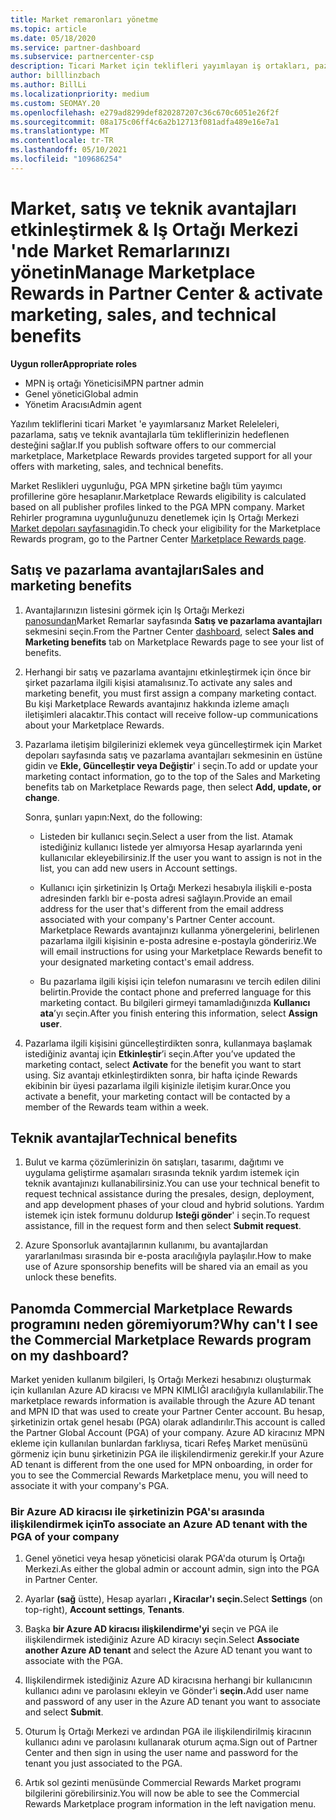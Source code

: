 ```yaml
---
title: Market remaronları yönetme
ms.topic: article
ms.date: 05/18/2020
ms.service: partner-dashboard
ms.subservice: partnercenter-csp
description: Ticari Market için teklifleri yayımlayan iş ortakları, pazarlama desteği sunan avantajlar için uygundur.
author: billlinzbach
ms.author: BillLi
ms.localizationpriority: medium
ms.custom: SEOMAY.20
ms.openlocfilehash: e279ad8299def820287207c36c670c6051e26f2f
ms.sourcegitcommit: 08a175c06ff4c6a2b12713f081adfa489e16e7a1
ms.translationtype: MT
ms.contentlocale: tr-TR
ms.lasthandoff: 05/10/2021
ms.locfileid: "109686254"
---
```

# <a name="manage-marketplace-rewards-in-partner-center--activate-marketing-sales-and-technical-benefits"></a><span data-ttu-id="4a4b5-103">Market, satış ve teknik avantajları etkinleştirmek & Iş Ortağı Merkezi 'nde Market Remarlarınızı yönetin</span><span class="sxs-lookup"><span data-stu-id="4a4b5-103">Manage Marketplace Rewards in Partner Center & activate marketing, sales, and technical benefits</span></span>

<span data-ttu-id="4a4b5-104">**Uygun roller**</span><span class="sxs-lookup"><span data-stu-id="4a4b5-104">**Appropriate roles**</span></span>

- <span data-ttu-id="4a4b5-105">MPN iş ortağı Yöneticisi</span><span class="sxs-lookup"><span data-stu-id="4a4b5-105">MPN partner admin</span></span>
- <span data-ttu-id="4a4b5-106">Genel yönetici</span><span class="sxs-lookup"><span data-stu-id="4a4b5-106">Global admin</span></span>
- <span data-ttu-id="4a4b5-107">Yönetim Aracısı</span><span class="sxs-lookup"><span data-stu-id="4a4b5-107">Admin agent</span></span>

<span data-ttu-id="4a4b5-108">Yazılım tekliflerini ticari Market 'e yayımlarsanız Market Releleleri, pazarlama, satış ve teknik avantajlarla tüm tekliflerinizin hedeflenen desteğini sağlar.</span><span class="sxs-lookup"><span data-stu-id="4a4b5-108">If you  publish software offers to our commercial marketplace, Marketplace Rewards provides targeted support for all your offers with marketing, sales, and technical benefits.</span></span>

<span data-ttu-id="4a4b5-109">Market Reslikleri uygunluğu, PGA MPN şirketine bağlı tüm yayımcı profillerine göre hesaplanır.</span><span class="sxs-lookup"><span data-stu-id="4a4b5-109">Marketplace Rewards eligibility is calculated based on all publisher profiles linked to the PGA MPN company.</span></span> <span data-ttu-id="4a4b5-110">Market Rehirler programına uygunluğunuzu denetlemek için Iş Ortağı Merkezi [Market depoları sayfasına](https://partner.microsoft.com/dashboard/mpn/program/commercialmarketplace)gidin.</span><span class="sxs-lookup"><span data-stu-id="4a4b5-110">To check your eligibility for the Marketplace Rewards program, go to the Partner Center [Marketplace Rewards page](https://partner.microsoft.com/dashboard/mpn/program/commercialmarketplace).</span></span>

## <a name="sales-and-marketing-benefits"></a><span data-ttu-id="4a4b5-111">Satış ve pazarlama avantajları</span><span class="sxs-lookup"><span data-stu-id="4a4b5-111">Sales and marketing benefits</span></span>

1. <span data-ttu-id="4a4b5-112">Avantajlarınızın listesini görmek için Iş Ortağı Merkezi [panosundan](https://partner.microsoft.com/dashboard)Market Remarlar sayfasında **Satış ve pazarlama avantajları** sekmesini seçin.</span><span class="sxs-lookup"><span data-stu-id="4a4b5-112">From the Partner Center [dashboard](https://partner.microsoft.com/dashboard), select **Sales and Marketing benefits** tab on Marketplace Rewards page to see your list of benefits.</span></span> 

2. <span data-ttu-id="4a4b5-113">Herhangi bir satış ve pazarlama avantajını etkinleştirmek için önce bir şirket pazarlama ilgili kişisi atamalısınız.</span><span class="sxs-lookup"><span data-stu-id="4a4b5-113">To activate any sales and marketing benefit, you must first assign a company marketing contact.</span></span> <span data-ttu-id="4a4b5-114">Bu kişi Marketplace Rewards avantajınız hakkında izleme amaçlı iletişimleri alacaktır.</span><span class="sxs-lookup"><span data-stu-id="4a4b5-114">This contact will receive follow-up communications about your Marketplace Rewards.</span></span>

3. <span data-ttu-id="4a4b5-115">Pazarlama iletişim bilgilerinizi eklemek veya güncelleştirmek için Market depoları sayfasında satış ve pazarlama avantajları sekmesinin en üstüne gidin ve **Ekle, Güncelleştir veya Değiştir**' i seçin.</span><span class="sxs-lookup"><span data-stu-id="4a4b5-115">To add or update your marketing contact information, go to the top of the Sales and Marketing benefits tab on Marketplace Rewards page, then select **Add, update, or change**.</span></span> 

   <span data-ttu-id="4a4b5-116">Sonra, şunları yapın:</span><span class="sxs-lookup"><span data-stu-id="4a4b5-116">Next, do the following:</span></span>

   - <span data-ttu-id="4a4b5-117">Listeden bir kullanıcı seçin.</span><span class="sxs-lookup"><span data-stu-id="4a4b5-117">Select a user from the list.</span></span> <span data-ttu-id="4a4b5-118">Atamak istediğiniz kullanıcı listede yer almıyorsa Hesap ayarlarında yeni kullanıcılar ekleyebilirsiniz.</span><span class="sxs-lookup"><span data-stu-id="4a4b5-118">If the user you want to assign is not in the list, you can add new users in Account settings.</span></span>

   - <span data-ttu-id="4a4b5-119">Kullanıcı için şirketinizin Iş Ortağı Merkezi hesabıyla ilişkili e-posta adresinden farklı bir e-posta adresi sağlayın.</span><span class="sxs-lookup"><span data-stu-id="4a4b5-119">Provide an email address for the user that's different from the email address associated with your company's Partner Center account.</span></span> <span data-ttu-id="4a4b5-120">Marketplace Rewards avantajınızı kullanma yönergelerini, belirlenen pazarlama ilgili kişisinin e-posta adresine e-postayla göndeririz.</span><span class="sxs-lookup"><span data-stu-id="4a4b5-120">We will email instructions for using your Marketplace Rewards benefit to your designated marketing contact's email address.</span></span>

   - <span data-ttu-id="4a4b5-121">Bu pazarlama ilgili kişisi için telefon numarasını ve tercih edilen dilini belirtin.</span><span class="sxs-lookup"><span data-stu-id="4a4b5-121">Provide the contact phone and preferred language for this marketing contact.</span></span> <span data-ttu-id="4a4b5-122">Bu bilgileri girmeyi tamamladığınızda **Kullanıcı ata**’yı seçin.</span><span class="sxs-lookup"><span data-stu-id="4a4b5-122">After you finish entering this information, select **Assign user**.</span></span>

4. <span data-ttu-id="4a4b5-123">Pazarlama ilgili kişisini güncelleştirdikten sonra, kullanmaya başlamak istediğiniz avantaj için **Etkinleştir**’i seçin.</span><span class="sxs-lookup"><span data-stu-id="4a4b5-123">After you’ve updated the marketing contact, select **Activate** for the benefit you want to start using.</span></span> <span data-ttu-id="4a4b5-124">Siz avantajı etkinleştirdikten sonra, bir hafta içinde Rewards ekibinin bir üyesi pazarlama ilgili kişinizle iletişim kurar.</span><span class="sxs-lookup"><span data-stu-id="4a4b5-124">Once you activate a benefit, your marketing contact will be contacted by a member of the Rewards team within a week.</span></span>

## <a name="technical-benefits"></a><span data-ttu-id="4a4b5-125">Teknik avantajlar</span><span class="sxs-lookup"><span data-stu-id="4a4b5-125">Technical benefits</span></span>

1. <span data-ttu-id="4a4b5-126">Bulut ve karma çözümlerinizin ön satışları, tasarımı, dağıtımı ve uygulama geliştirme aşamaları sırasında teknik yardım istemek için teknik avantajınızı kullanabilirsiniz.</span><span class="sxs-lookup"><span data-stu-id="4a4b5-126">You can use your technical benefit to request technical assistance during the presales, design, deployment, and app development phases of your cloud and hybrid solutions.</span></span> <span data-ttu-id="4a4b5-127">Yardım istemek için istek formunu doldurup **Isteği gönder**' i seçin.</span><span class="sxs-lookup"><span data-stu-id="4a4b5-127">To request assistance, fill in the request form and then select **Submit request**.</span></span>

2. <span data-ttu-id="4a4b5-128">Azure Sponsorluk avantajlarının kullanımı, bu avantajlardan yararlanılması sırasında bir e-posta aracılığıyla paylaşılır.</span><span class="sxs-lookup"><span data-stu-id="4a4b5-128">How to make use of Azure sponsorship benefits will be shared via an email as you unlock these benefits.</span></span>

## <a name="why-cant-i-see-the-commercial-marketplace-rewards-program-on-my-dashboard"></a><span data-ttu-id="4a4b5-129">Panomda Commercial Marketplace Rewards programını neden göremiyorum?</span><span class="sxs-lookup"><span data-stu-id="4a4b5-129">Why can't I see the Commercial Marketplace Rewards program on my dashboard?</span></span>

<span data-ttu-id="4a4b5-130">Market yeniden kullanım bilgileri, Iş Ortağı Merkezi hesabınızı oluşturmak için kullanılan Azure AD kiracısı ve MPN KIMLIĞI aracılığıyla kullanılabilir.</span><span class="sxs-lookup"><span data-stu-id="4a4b5-130">The marketplace rewards information is available through the Azure AD tenant and MPN ID that was used to create your Partner Center account.</span></span> <span data-ttu-id="4a4b5-131">Bu hesap, şirketinizin ortak genel hesabı (PGA) olarak adlandırılır.</span><span class="sxs-lookup"><span data-stu-id="4a4b5-131">This account is called the Partner Global Account (PGA) of your company.</span></span> <span data-ttu-id="4a4b5-132">Azure AD kiracınız MPN ekleme için kullanılan bunlardan farklıysa, ticari Refeş Market menüsünü görmeniz için bunu şirketinizin PGA ile ilişkilendirmeniz gerekir.</span><span class="sxs-lookup"><span data-stu-id="4a4b5-132">If your Azure AD tenant is different from the  one used for MPN onboarding, in order for you to see the Commercial Rewards Marketplace menu, you will need to associate it with your company's PGA.</span></span>

### <a name="to-associate-an-azure-ad-tenant-with-the-pga-of-your-company"></a><span data-ttu-id="4a4b5-133">Bir Azure AD kiracısı ile şirketinizin PGA'sı arasında ilişkilendirmek için</span><span class="sxs-lookup"><span data-stu-id="4a4b5-133">To associate an Azure AD tenant with the PGA of your company</span></span>

1. <span data-ttu-id="4a4b5-134">Genel yönetici veya hesap yöneticisi olarak PGA'da oturum İş Ortağı Merkezi.</span><span class="sxs-lookup"><span data-stu-id="4a4b5-134">As either the global admin or account admin, sign into the PGA in Partner Center.</span></span>

2. <span data-ttu-id="4a4b5-135">Ayarlar **(sağ** üstte), Hesap ayarları **, Kiracılar'ı** **seçin.**</span><span class="sxs-lookup"><span data-stu-id="4a4b5-135">Select **Settings** (on top-right), **Account settings**, **Tenants**.</span></span> 

3. <span data-ttu-id="4a4b5-136">Başka **bir Azure AD kiracısı ilişkilendirme'yi** seçin ve PGA ile ilişkilendirmek istediğiniz Azure AD kiracıyı seçin.</span><span class="sxs-lookup"><span data-stu-id="4a4b5-136">Select **Associate another Azure AD tenant** and select the Azure AD tenant you want to associate with the PGA.</span></span>

4. <span data-ttu-id="4a4b5-137">Ilişkilendirmek istediğiniz Azure AD kiracısına herhangi bir kullanıcının kullanıcı adını ve parolasını ekleyin ve Gönder'i **seçin.**</span><span class="sxs-lookup"><span data-stu-id="4a4b5-137">Add user name and password of any user in the Azure AD tenant you want to associate and select **Submit**.</span></span>

5. <span data-ttu-id="4a4b5-138">Oturum İş Ortağı Merkezi ve ardından PGA ile ilişkilendirilmiş kiracının kullanıcı adını ve parolasını kullanarak oturum açma.</span><span class="sxs-lookup"><span data-stu-id="4a4b5-138">Sign out of Partner Center and then sign in using the user name and password for the tenant you just associated to the PGA.</span></span>

6. <span data-ttu-id="4a4b5-139">Artık sol gezinti menüsünde Commercial Rewards Market programı bilgilerini görebilirsiniz.</span><span class="sxs-lookup"><span data-stu-id="4a4b5-139">You will now be able to see the Commercial Rewards Marketplace program information in the left navigation menu.</span></span>


